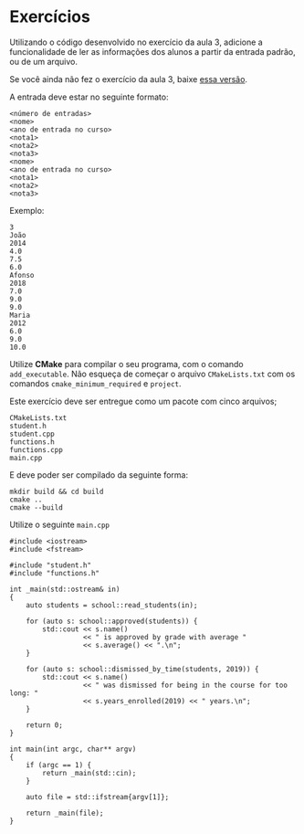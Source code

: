 Exercícios
==========

Utilizando o código desenvolvido no exercício da aula 3, adicione a funcionalidade
de ler as informações dos alunos a partir da entrada padrão, ou de um arquivo.

Se você ainda não fez o exercício da aula 3, baixe
[essa versão](https://tarcis.io/example-project.tar.gz).

A entrada deve estar no seguinte formato:

```
<número de entradas>
<nome>
<ano de entrada no curso>
<nota1>
<nota2>
<nota3>
<nome>
<ano de entrada no curso>
<nota1>
<nota2>
<nota3>
```

Exemplo:

```
3
João
2014
4.0
7.5
6.0
Afonso
2018
7.0
9.0
9.0
Maria
2012
6.0
9.0
10.0
```

Utilize **CMake** para compilar o seu programa, com o comando `add_executable`.
Não esqueça de começar o arquivo `CMakeLists.txt` com os comandos
`cmake_minimum_required` e `project`.

Este exercício deve ser entregue como um pacote com cinco arquivos;

```
CMakeLists.txt
student.h
student.cpp
functions.h
functions.cpp
main.cpp
```

E deve poder ser compilado da seguinte forma:

```
mkdir build && cd build
cmake ..
cmake --build
```

Utilize o seguinte `main.cpp`

```
#include <iostream>
#include <fstream>

#include "student.h"
#include "functions.h"

int _main(std::ostream& in)
{
    auto students = school::read_students(in);

    for (auto s: school::approved(students)) {
        std::cout << s.name()
                  << " is approved by grade with average "
                  << s.average() << ".\n";
    }

    for (auto s: school::dismissed_by_time(students, 2019)) {
        std::cout << s.name()
                  << " was dismissed for being in the course for too long: "
                  << s.years_enrolled(2019) << " years.\n";
    }

    return 0;
}

int main(int argc, char** argv)
{
    if (argc == 1) {
        return _main(std::cin);
    }

    auto file = std::ifstream{argv[1]};

    return _main(file);
}
```
